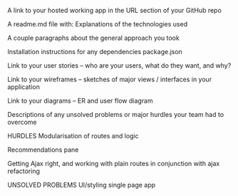 A link to your hosted working app in the URL section of your GitHub repo

A readme.md file with:
Explanations of the technologies used

A couple paragraphs about the general approach you took


Installation instructions for any dependencies
package.json

Link to your user stories – who are your users, what do they want, and why?

Link to your wireframes – sketches of major views / interfaces in your application


Link to your diagrams – ER and user flow diagram

Descriptions of any unsolved problems or major hurdles your team had to overcome


HURDLES
Modularisation of routes and logic

Recommendations pane  

Getting Ajax right, and working with plain routes in conjunction with ajax refactoring

UNSOLVED PROBLEMS
UI/styling
single page app
